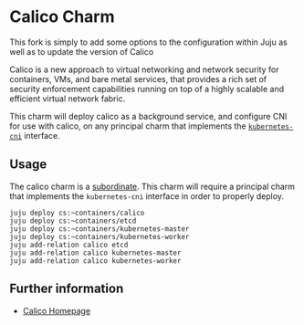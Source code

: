 # Calico Charm

This fork is simply to add some options to the configuration within Juju as well as to update the version of Calico

Calico is a new approach to virtual networking and network security for containers,
VMs, and bare metal services, that provides a rich set of security enforcement
capabilities running on top of a highly scalable and efficient virtual network fabric.

This charm will deploy calico as a background service, and configure CNI for
use with calico, on any principal charm that implements the
[`kubernetes-cni`](https://github.com/juju-solutions/interface-kubernetes-cni) interface.


## Usage

The calico charm is a
[subordinate](https://jujucharms.com/docs/stable/authors-subordinate-services).
This charm will require a principal charm that implements the `kubernetes-cni`
interface in order to properly deploy.

```
juju deploy cs:~containers/calico
juju deploy cs:~containers/etcd
juju deploy cs:~containers/kubernetes-master
juju deploy cs:~containers/kubernetes-worker
juju add-relation calico etcd
juju add-relation calico kubernetes-master
juju add-relation calico kubernetes-worker
```

## Further information

- [Calico Homepage](https://www.projectcalico.org/)
